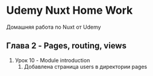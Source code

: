 # Udemy Nuxt Home Work

Домашняя работа по Nuxt от Udemy

## Глава 2 - Pages, routing, views

<ol>
  <li> Урок 10 - Module introduction
    <ol>
      <li>Добавлена страница users в директории pages</li>
    </ol>
  </li>
</ol>
